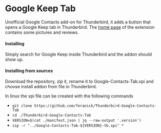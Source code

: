 # Google Keep Tab
Unofficial Google Contacts add-on for Thunderbird, it adds a button that opens a Google Keep tab in Thunderbird.
The [home page](https://addons.mozilla.org/thunderbird/addon/thundercontacts/) of the extension contains some pictures and reviews.

#### Installing 
Simply search for Google Keep inside Thunderbird and the addon should show up.

#### Installing from sources
Download the repository, zip it, rename it to Google-Contacts-Tab.xpi and choose install addon from file in Thunderbird.

In linux the xpi file can be created with the following commands
* `git clone https://github.com/feranick/Thunderbird-Google-Contacts-Tab`
* `cd ./Thunderbird-Google-Contacts-Tab`
* `VERSION=$(cat ./manifest.json | jq --raw-output '.version')`
* `zip -r "../Google-Contacts-Tab-${VERSION}-tb.xpi" *`
